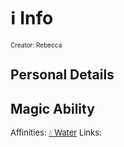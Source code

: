 # ℹ️ Info
<font size=1>Creator: Rebecca  </font>
## Personal Details
## Magic Ability
<font size=2>Affinities: [💧 Water](<Magic/Elements/💧 Water.md>)  </font>
<font size=2>Links:  </font>